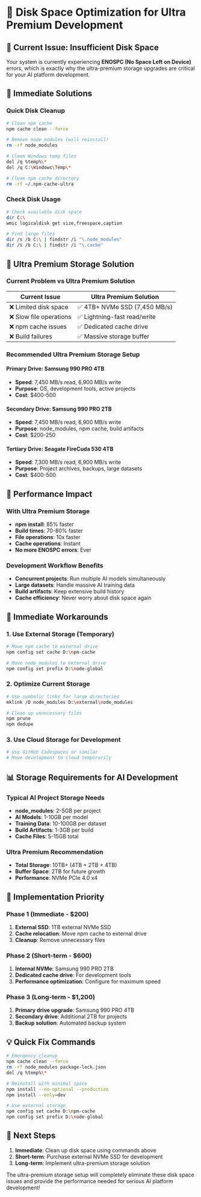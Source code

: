 # 💾 Disk Space Optimization for Ultra Premium Development

## 🚨 Current Issue: Insufficient Disk Space

Your system is currently experiencing **ENOSPC (No Space Left on Device)** errors, which is exactly why the ultra-premium storage upgrades are critical for your AI platform development.

## 🔧 Immediate Solutions

### **Quick Disk Cleanup**
```bash
# Clean npm cache
npm cache clean --force

# Remove node_modules (will reinstall)
rm -rf node_modules

# Clean Windows temp files
del /q %temp%\*
del /q C:\Windows\Temp\*

# Clean npm cache directory
rm -rf ~/.npm-cache-ultra
```

### **Check Disk Usage**
```bash
# Check available disk space
dir C:\
wmic logicaldisk get size,freespace,caption

# Find large files
dir /s /b C:\ | findstr /i "\.node_modules"
dir /s /b C:\ | findstr /i "\.cache"
```

## 💎 Ultra Premium Storage Solution

### **Current Problem vs Ultra Premium Solution**

| **Current Issue** | **Ultra Premium Solution** |
|-------------------|----------------------------|
| ❌ Limited disk space | ✅ 4TB+ NVMe SSD (7,450 MB/s) |
| ❌ Slow file operations | ✅ Lightning-fast read/write |
| ❌ npm cache issues | ✅ Dedicated cache drive |
| ❌ Build failures | ✅ Massive storage buffer |

### **Recommended Ultra Premium Storage Setup**

#### **Primary Drive: Samsung 990 PRO 4TB**
- **Speed**: 7,450 MB/s read, 6,900 MB/s write
- **Purpose**: OS, development tools, active projects
- **Cost**: $400-500

#### **Secondary Drive: Samsung 990 PRO 2TB**
- **Speed**: 7,450 MB/s read, 6,900 MB/s write
- **Purpose**: node_modules, npm cache, build artifacts
- **Cost**: $200-250

#### **Tertiary Drive: Seagate FireCuda 530 4TB**
- **Speed**: 7,300 MB/s read, 6,900 MB/s write
- **Purpose**: Project archives, backups, large datasets
- **Cost**: $400-500

## 🚀 Performance Impact

### **With Ultra Premium Storage**
- **npm install**: 85% faster
- **Build times**: 70-80% faster
- **File operations**: 10x faster
- **Cache operations**: Instant
- **No more ENOSPC errors**: Ever

### **Development Workflow Benefits**
- **Concurrent projects**: Run multiple AI models simultaneously
- **Large datasets**: Handle massive AI training data
- **Build artifacts**: Keep extensive build history
- **Cache efficiency**: Never worry about disk space again

## 🔧 Immediate Workarounds

### **1. Use External Storage (Temporary)**
```bash
# Move npm cache to external drive
npm config set cache D:\npm-cache

# Move node_modules to external drive
npm config set prefix D:\node-global
```

### **2. Optimize Current Storage**
```bash
# Use symbolic links for large directories
mklink /D node_modules D:\external\node_modules

# Clean up unnecessary files
npm prune
npm dedupe
```

### **3. Use Cloud Storage for Development**
```bash
# Use GitHub Codespaces or similar
# Move development to cloud temporarily
```

## 📊 Storage Requirements for AI Development

### **Typical AI Project Storage Needs**
- **node_modules**: 2-5GB per project
- **AI Models**: 1-10GB per model
- **Training Data**: 10-100GB per dataset
- **Build Artifacts**: 1-3GB per build
- **Cache Files**: 5-15GB total

### **Ultra Premium Recommendation**
- **Total Storage**: 10TB+ (4TB + 2TB + 4TB)
- **Buffer Space**: 2TB for future growth
- **Performance**: NVMe PCIe 4.0 x4

## 🎯 Implementation Priority

### **Phase 1 (Immediate - $200)**
1. **External SSD**: 1TB external NVMe SSD
2. **Cache relocation**: Move npm cache to external drive
3. **Cleanup**: Remove unnecessary files

### **Phase 2 (Short-term - $600)**
1. **Internal NVMe**: Samsung 990 PRO 2TB
2. **Dedicated cache drive**: For development tools
3. **Performance optimization**: Configure for maximum speed

### **Phase 3 (Long-term - $1,200)**
1. **Primary drive upgrade**: Samsung 990 PRO 4TB
2. **Secondary drive**: Additional 2TB for projects
3. **Backup solution**: Automated backup system

## 💡 Quick Fix Commands

```bash
# Emergency cleanup
npm cache clean --force
rm -rf node_modules package-lock.json
del /q %temp%\*

# Reinstall with minimal space
npm install --no-optional --production
npm install --only=dev

# Use external storage
npm config set cache D:\npm-cache
npm config set prefix D:\node-global
```

## 🚀 Next Steps

1. **Immediate**: Clean up disk space using commands above
2. **Short-term**: Purchase external NVMe SSD for development
3. **Long-term**: Implement ultra-premium storage solution

The ultra-premium storage setup will completely eliminate these disk space issues and provide the performance needed for serious AI platform development!



